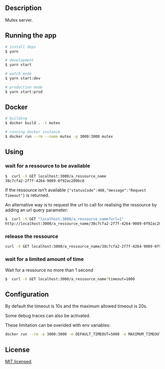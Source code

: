 ## Description

Mutex server.

## Running the app

```bash
# install deps
$ yarn

# development
$ yarn start

# watch mode
$ yarn start:dev

# production mode
$ yarn start:prod
```

## Docker

```bash
# building
$ docker build . -t mutex

# running docker instance
$ docker run --rm --name mutex -p 3000:3000 mutex

```

## Using

### wait for a ressource to be available
```bash
$  curl -X GET localhost:3000/a_ressource_name
38c7cfa2-2f7f-4264-9089-0f92ac209bc0
```

If the ressource isn't available `{"statusCode":408,"message":"Request Timeout"}` is returned.

An alternative way is to request the url to call for realising the ressource by adding an url query parameter:
```bash
$  curl -X GET "localhost:3000/a_ressource_name?url=1"
http://localhost:3000/a_ressource_name/38c7cfa2-2f7f-4264-9089-0f92ac209bc0
```

### release the ressource
```bash
curl -X GET localhost:3000/a_ressource_name/38c7cfa2-2f7f-4264-9089-0f92ac209bc0
```

### wait for a limited amount of time

Wait for a ressource no more than 1 second
```bash
$  curl -X GET localhost:3000/a_ressource_name?timeout=1000
```

## Configuration

By default the timeout is 10s and the maximum allowed timeout is 20s.

Some debug traces can also be activated.

These limitation can be overided with env variables:
```bash
docker run --rm -p 3000:3000 -e DEFAULT_TIMEOUT=5000 -e MAXIMUM_TIMEOUT=10000 -e DEBUG_TRACE=1  mutex
```

## License

[MIT licensed](LICENSE).

